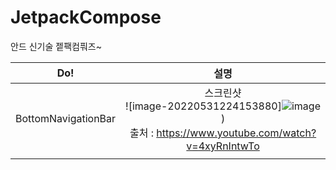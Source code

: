 # JetpackCompose
안드 신기술 젵팩컴풔즈~



|                             Do!                              |                             설명                             |
| :----------------------------------------------------------: | :----------------------------------------------------------: |
| BottomNavigationBar | 스크린샷 <br> ![image-20220531224153880]![image](https://user-images.githubusercontent.com/90879448/171189047-38f15115-90a1-4f89-b6b8-c8e6c12c3864.png))<br>출처 : https://www.youtube.com/watch?v=4xyRnIntwTo |
|                                                              |                                                              |



